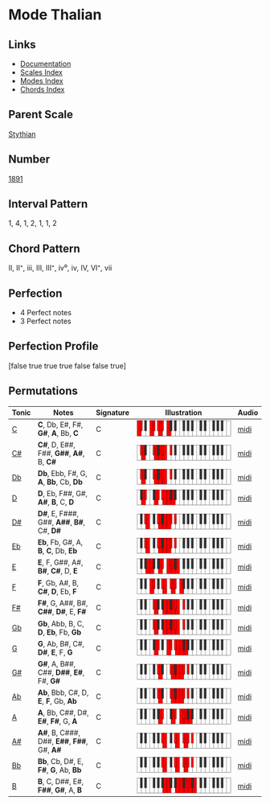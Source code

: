 # Mode Thalian

## Links

- [Documentation](index.md)
- [Scales Index](Scales.md)
- [Modes Index](Modes.md)
- [Chords Index](Chords.md)

## Parent Scale

[Stythian](ScaleStythian.md)

## Number

[1891](https://ianring.com/musictheory/scales/1891)

## Interval Pattern

1, 4, 1, 2, 1, 1, 2

## Chord Pattern

II, II⁺, iii, III, III⁺, iv⁰, iv, IV, VI⁺, vii

## Perfection

- 4 Perfect notes
- 3 Perfect notes

## Perfection Profile

[false true true true false false true]

## Permutations

| Tonic | Notes | Signature | Illustration | Audio |
|-------|-------|-----------|--------------|-------|
| [C](ModeCNaturalThalian.md) | **C**, Db, E#, F#, **G#**, **A**, Bb, **C** | C | ![CNaturalThalian](ModeCNaturalThalian.png) | [midi](https://github.com/edipermadi/music/blob/main/docs/ModeCNaturalThalian.mid?raw=true) |
| [C#](ModeCSharpThalian.md) | **C#**, D, E##, F##, **G##**, **A#**, B, **C#** | C | ![CSharpThalian](ModeCSharpThalian.png) | [midi](https://github.com/edipermadi/music/blob/main/docs/ModeCSharpThalian.mid?raw=true) |
| [Db](ModeDFlatThalian.md) | **Db**, Ebb, F#, G, **A**, **Bb**, Cb, **Db** | C | ![DFlatThalian](ModeDFlatThalian.png) | [midi](https://github.com/edipermadi/music/blob/main/docs/ModeDFlatThalian.mid?raw=true) |
| [D](ModeDNaturalThalian.md) | **D**, Eb, F##, G#, **A#**, **B**, C, **D** | C | ![DNaturalThalian](ModeDNaturalThalian.png) | [midi](https://github.com/edipermadi/music/blob/main/docs/ModeDNaturalThalian.mid?raw=true) |
| [D#](ModeDSharpThalian.md) | **D#**, E, F###, G##, **A##**, **B#**, C#, **D#** | C | ![DSharpThalian](ModeDSharpThalian.png) | [midi](https://github.com/edipermadi/music/blob/main/docs/ModeDSharpThalian.mid?raw=true) |
| [Eb](ModeEFlatThalian.md) | **Eb**, Fb, G#, A, **B**, **C**, Db, **Eb** | C | ![EFlatThalian](ModeEFlatThalian.png) | [midi](https://github.com/edipermadi/music/blob/main/docs/ModeEFlatThalian.mid?raw=true) |
| [E](ModeENaturalThalian.md) | **E**, F, G##, A#, **B#**, **C#**, D, **E** | C | ![ENaturalThalian](ModeENaturalThalian.png) | [midi](https://github.com/edipermadi/music/blob/main/docs/ModeENaturalThalian.mid?raw=true) |
| [F](ModeFNaturalThalian.md) | **F**, Gb, A#, B, **C#**, **D**, Eb, **F** | C | ![FNaturalThalian](ModeFNaturalThalian.png) | [midi](https://github.com/edipermadi/music/blob/main/docs/ModeFNaturalThalian.mid?raw=true) |
| [F#](ModeFSharpThalian.md) | **F#**, G, A##, B#, **C##**, **D#**, E, **F#** | C | ![FSharpThalian](ModeFSharpThalian.png) | [midi](https://github.com/edipermadi/music/blob/main/docs/ModeFSharpThalian.mid?raw=true) |
| [Gb](ModeGFlatThalian.md) | **Gb**, Abb, B, C, **D**, **Eb**, Fb, **Gb** | C | ![GFlatThalian](ModeGFlatThalian.png) | [midi](https://github.com/edipermadi/music/blob/main/docs/ModeGFlatThalian.mid?raw=true) |
| [G](ModeGNaturalThalian.md) | **G**, Ab, B#, C#, **D#**, **E**, F, **G** | C | ![GNaturalThalian](ModeGNaturalThalian.png) | [midi](https://github.com/edipermadi/music/blob/main/docs/ModeGNaturalThalian.mid?raw=true) |
| [G#](ModeGSharpThalian.md) | **G#**, A, B##, C##, **D##**, **E#**, F#, **G#** | C | ![GSharpThalian](ModeGSharpThalian.png) | [midi](https://github.com/edipermadi/music/blob/main/docs/ModeGSharpThalian.mid?raw=true) |
| [Ab](ModeAFlatThalian.md) | **Ab**, Bbb, C#, D, **E**, **F**, Gb, **Ab** | C | ![AFlatThalian](ModeAFlatThalian.png) | [midi](https://github.com/edipermadi/music/blob/main/docs/ModeAFlatThalian.mid?raw=true) |
| [A](ModeANaturalThalian.md) | **A**, Bb, C##, D#, **E#**, **F#**, G, **A** | C | ![ANaturalThalian](ModeANaturalThalian.png) | [midi](https://github.com/edipermadi/music/blob/main/docs/ModeANaturalThalian.mid?raw=true) |
| [A#](ModeASharpThalian.md) | **A#**, B, C###, D##, **E##**, **F##**, G#, **A#** | C | ![ASharpThalian](ModeASharpThalian.png) | [midi](https://github.com/edipermadi/music/blob/main/docs/ModeASharpThalian.mid?raw=true) |
| [Bb](ModeBFlatThalian.md) | **Bb**, Cb, D#, E, **F#**, **G**, Ab, **Bb** | C | ![BFlatThalian](ModeBFlatThalian.png) | [midi](https://github.com/edipermadi/music/blob/main/docs/ModeBFlatThalian.mid?raw=true) |
| [B](ModeBNaturalThalian.md) | **B**, C, D##, E#, **F##**, **G#**, A, **B** | C | ![BNaturalThalian](ModeBNaturalThalian.png) | [midi](https://github.com/edipermadi/music/blob/main/docs/ModeBNaturalThalian.mid?raw=true) |
